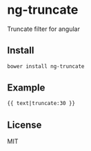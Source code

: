 # ng-truncate
Truncate filter for angular

## Install

```bash
bower install ng-truncate
```

## Example

```html
{{ text|truncate:30 }}
```

## License
MIT
